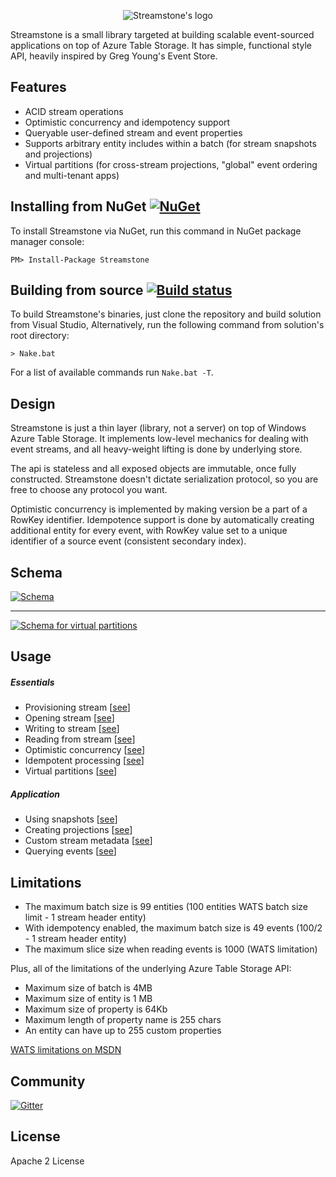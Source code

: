<p align="center">
  <img src="https://github.com/yevhen/Streamstone/blob/master/Logo.Wide.png?raw=true" alt="Streamstone's logo"/>
</p>

Streamstone is a small library targeted at building scalable event-sourced applications on top of Azure Table Storage. It has simple, functional style API, heavily inspired by Greg Young's Event Store.

## Features

+ ACID stream operations
+ Optimistic concurrency and idempotency support
+ Queryable user-defined stream and event properties
+ Supports arbitrary entity includes within a batch (for stream snapshots and projections)
+ Virtual partitions (for cross-stream projections, "global" event ordering and multi-tenant apps)

## Installing from NuGet [![NuGet](https://img.shields.io/nuget/v/Streamstone.svg?style=flat)](https://www.nuget.org/packages/Streamstone/)

To install Streamstone via NuGet, run this command in NuGet package manager console:

    PM> Install-Package Streamstone

## Building from source [![Build status](https://ci.appveyor.com/api/projects/status/3rsmwblor11b6inq/branch/master?svg=true)](https://ci.appveyor.com/project/yevhen/streamstone/branch/master)

To build Streamstone's binaries, just clone the repository and build solution from Visual Studio, Alternatively, run the following command from solution's root directory:

    > Nake.bat

For a list of available commands run `Nake.bat -T`. 

## Design

Streamstone is just a thin layer (library, not a server) on top of Windows Azure Table Storage. It implements low-level mechanics for dealing with event streams, and all heavy-weight lifting is done by underlying store. 

The api is stateless and all exposed objects are immutable, once fully constructed. Streamstone doesn't dictate serialization protocol, so you are free to choose any protocol you want.

Optimistic concurrency is implemented by making version be a part of a RowKey identifier. Idempotence support is done by automatically creating additional entity for every event, with RowKey value set to a unique identifier of a source event (consistent secondary index).     

## Schema

<a href="https://raw.githubusercontent.com/yevhen/Streamstone/master/Doc/Schema.png" target="_blank" title="Click to view full size"><img src="https://raw.githubusercontent.com/yevhen/Streamstone/master/Doc/Schema.png" alt="Schema" style="max-width:100%;"/></a>

---

<a href="https://raw.githubusercontent.com/yevhen/Streamstone/master/Schema_VP.png" target="_blank" title="Click to view full size"><img src="https://raw.githubusercontent.com/yevhen/Streamstone/master/Doc/Schema_VP.png" alt="Schema for virtual partitions" style="max-width:100%;"/></a>

## Usage

##### Essentials
+ Provisioning stream [[see]()]
+ Opening stream [[see]()]
+ Writing to stream [[see]()]
+ Reading from stream [[see]()]
+ Optimistic concurrency [[see]()]
+ Idempotent processing [[see]()]
+ Virtual partitions [[see]()]

##### Application
+ Using snapshots [[see]()]
+ Creating projections [[see]()]
+ Custom stream metadata [[see]()]
+ Querying events [[see]()]

## Limitations

+ The maximum batch size is 99 entities (100 entities WATS batch size limit - 1 stream header entity) 
+ With idempotency enabled, the maximum batch size is 49 events (100/2 - 1 stream header entity) 
+ The maximum slice size when reading events is 1000 (WATS limitation)

Plus, all of the limitations of the underlying Azure Table Storage API:

+ Maximum size of batch is 4MB
+ Maximum size of entity is 1 MB
+ Maximum size of property is 64Kb 
+ Maximum length of property name is 255 chars
+ An entity can have up to 255 custom properties

> 
 [WATS limitations on MSDN](http://msdn.microsoft.com/en-us/library/azure/dd179338.aspx) 

## Community

[![Gitter](https://badges.gitter.im/Join%20Chat.svg)](https://gitter.im/yevhen/Streamstone?utm_source=badge&utm_medium=badge&utm_campaign=pr-badge&utm_content=badge)

## License

Apache 2 License